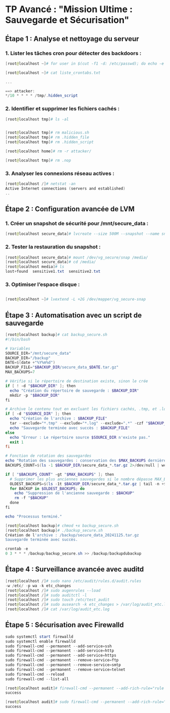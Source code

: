 # TP Avancé : "Mission Ultime : Sauvegarde et Sécurisation"

## Étape 1 : Analyse et nettoyage du serveur


### 1. Lister les tâches cron pour détecter des backdoors :


```powershell
[root@localhost ~]# for user in $(cut -f1 -d: /etc/passwd); do echo -e "\n\n==> $user:"; crontab -u $user -l; done > liste_crontabs.txt
```

```powershell
[root@localhost ~]# cat liste_crontabs.txt

...

==> attacker:
*/10 * * * * /tmp/.hidden_script

```

### 2. Identifier et supprimer les fichiers cachés :

```powershell
[root@localhost tmp]# ls -al


[root@localhost tmp]# rm malicious.sh
[root@localhost tmp]# rm .hidden_file
[root@localhost tmp]# rm .hidden_script

[root@localhost home]# rm -r attacker/

[root@localhost tmp]# rm .nop
```

### 3. Analyser les connexions réseau actives :

```powershell
[root@localhost /]# netstat -an
Active Internet connections (servers and established)
..
```

## Étape 2 : Configuration avancée de LVM

### 1. Créer un snapshot de sécurité pour /mnt/secure_data :

```powershell
[root@localhost secure_data]# lvcreate --size 500M --snapshot --name snap /dev/vg_secure/secure_data
```

### 2. Tester la restauration du snapshot :

```powershell
[root@localhost secure_data]# mount /dev/vg_secure/snap /media/
[root@localhost secure_data]# cd /media/
[root@localhost media]# ls
lost+found  sensitive1.txt  sensitive2.txt
```

### 3. Optimiser l’espace disque :

```powershell

[root@localhost ~]# lvextend -L +2G /dev/mapper/vg_secure-snap

```

## Étape 3 : Automatisation avec un script de sauvegarde

```powershell
[root@localhost backup]# cat backup_secure.sh
#!/bin/bash

# Variables
SOURCE_DIR="/mnt/secure_data"
BACKUP_DIR="/backup"
DATE=$(date +"%Y%m%d")
BACKUP_FILE="$BACKUP_DIR/secure_data_$DATE.tar.gz"
MAX_BACKUPS=7

# Vérifie si le répertoire de destination existe, sinon le crée
if [ ! -d "$BACKUP_DIR" ]; then
  echo "Création du répertoire de sauvegarde : $BACKUP_DIR"
  mkdir -p "$BACKUP_DIR"
fi

# Archive le contenu tout en excluant les fichiers cachés, .tmp, et .log
if [ -d "$SOURCE_DIR" ]; then
  echo "Création de l'archive : $BACKUP_FILE"
  tar --exclude="*.tmp" --exclude="*.log" --exclude=".*" -czf "$BACKUP_FILE" -C "$SOURCE_DIR" .
  echo "Sauvegarde terminée avec succès : $BACKUP_FILE"
else
  echo "Erreur : Le répertoire source $SOURCE_DIR n'existe pas."
  exit 1
fi

# Fonction de rotation des sauvegardes
echo "Rotation des sauvegardes : conservation des $MAX_BACKUPS dernières sauvegardes."
BACKUPS_COUNT=$(ls -1 $BACKUP_DIR/secure_data_*.tar.gz 2>/dev/null | wc -l)

if [ "$BACKUPS_COUNT" -gt "$MAX_BACKUPS" ]; then
  # Supprimer les plus anciennes sauvegardes si le nombre dépasse MAX_BACKUPS
  OLDEST_BACKUPS=$(ls -1t $BACKUP_DIR/secure_data_*.tar.gz | tail -n +$((MAX_BACKUPS + 1)))
  for BACKUP in $OLDEST_BACKUPS; do
    echo "Suppression de l'ancienne sauvegarde : $BACKUP"
    rm -f "$BACKUP"
  done
fi

echo "Processus terminé."

```

```powershell
[root@localhost backup]# chmod +x backup_secure.sh
[root@localhost backup]# ./backup_secure.sh
Création de l'archive : /backup/secure_data_20241125.tar.gz
Sauvegarde terminée avec succès.
```

```powershell
crontab -e
0 3 * * * /backup/backup_secure.sh >> /backup/backupdubackup
```

## Étape 4 : Surveillance avancée avec auditd

```powershell
[root@localhost /]# sudo nano /etc/audit/rules.d/audit.rules
-w /etc/ -p wa -k etc_changes
[root@localhost /]# sudo augenrules --load
[root@localhost /]# sudo auditctl -l
[root@localhost /]# sudo touch /etc/test_audit
[root@localhost /]# sudo ausearch -k etc_changes > /var/log/audit_etc.log
[root@localhost /]# cat /var/log/audit_etc.log
```


## Étape 5 : Sécurisation avec Firewalld

```powershell
sudo systemctl start firewalld
sudo systemctl enable firewalld
sudo firewall-cmd --permanent --add-service=ssh
sudo firewall-cmd --permanent --add-service=http
sudo firewall-cmd --permanent --add-service=https
sudo firewall-cmd --permanent --remove-service=ftp
sudo firewall-cmd --permanent --remove-service=smtp
sudo firewall-cmd --permanent --remove-service=telnet
sudo firewall-cmd --reload
sudo firewall-cmd --list-all
```
```powershell
[root@localhost audit]# firewall-cmd --permanent --add-rich-rule="rule family=ipv4 source address=192.168.56.109 reject"
success
```
```powershell
[root@localhost audit]# sudo firewall-cmd --permanent --add-rich-rule="rule family=ipv4 source address=192.168.0.0/22 service name=ssh accept"
success
```

